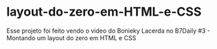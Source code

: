 # layout-do-zero-em-HTML-e-CSS
Esse projeto foi feito vendo o video do Bonieky Lacerda no B7Daily #3 - Montando um layout do zero em HTML e CSS
